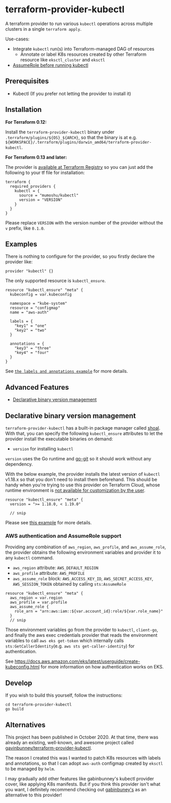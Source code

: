 # terraform-provider-kubectl

A terraform provider to run various `kubectl` operations across multiple clusters in a single `terraform apply`.

Use-cases:

- Integrate `kubectl` run(s) into Terraform-managed DAG of resources
  - Annotate or label K8s resources created by other Terraform resource like `eksctl_cluster` and `eksctl`
- [AssumeRole before running kubectl](#aws-authentication-and-assumerole-support)

## Prerequisites

- Kubectl (If you prefer not letting the provider to install it)

## Installation

**For Terraform 0.12:**

Install the `terraform-provider-kubectl` binary under `.terraform/plugins/${OS}_${ARCH}`, so that the binary is at e.g. `${WORKSPACE}/.terraform/plugins/darwin_amd64/terraform-provider-kubectl`.

**For Terraform 0.13 and later:**

The provider is [available at Terraform Registry](https://registry.terraform.io/providers/mumoshu/kubectl/latest?pollNotifications=true) so you can just add the following to your tf file for installation:

```
terraform {
  required_providers {
    kubectl = {
      source = "mumoshu/kubectl"
      version = "VERSION"
    }
  }
}
```

Please replace `VERSION` with the version number of the provider without the `v` prefix, like `0.1.0`. 

## Examples

There is nothing to configure for the provider, so you firstly declare the provider like:

```
provider "kubectl" {}
```

The only supported resource is `kubectl_ensure`.

```hcl
resource "kubectl_ensure" "meta" {
  kubeconfig = var.kubeconfig

  namespace = "kube-system"
  resource = "configmap"
  name = "aws-auth"

  labels = {
    "key1" = "one"
    "key2" = "two"
  }

  annotations = {
    "key3" = "three"
    "key4" = "four"
  }
}
```

See [`the labels and annotations example`](./example/testdata/01-bootstrap) for more details.

## Advanced Features

- [Declarative binary version management](#declarative-binary-version-management)

## Declarative binary version management

`terraform-provider-kubectl` has a built-in package manager called [shoal](https://github.com/mumoshu/shoal).
With that, you can specify the following `kubectl_ensure` attributes to let the provider install the executable binaries on demand:

- `version` for installing `kubectl`

`version` uses the Go runtime and [go-git](https://github.com/go-git/go-git) so it should work without any dependency.

With the below example, the provider installs the latest version of `kubectl` v1.18.x so that you don't need to install them beforehand.
This should be handy when you're trying to use this provider on Terraform Cloud, whose runtime environment is [not available for customization by the user](https://www.terraform.io/docs/cloud/run/run-environment.html).    

```hcl-terraform
resource "kubectl_ensure" "meta" {
  version = ">= 1.18.0, < 1.19.0"

  // snip
```

Please see [this example](./example/testdata/02-shoal) for more details.


### AWS authentication and AssumeRole support

Providing any combination of `aws_region`, `aws_profile`, and `aws_assume_role`,
the provider obtains the following environment variables and provider it to any `kubectl` command.

- `aws_region` attribute: `AWS_DEFAULT_REGION`
- `aws_profile` attribute: `AWS_PROFILE`
- `aws_assume_role` block: `AWS_ACCESS_KEY_ID`, `AWS_SECRET_ACCESS_KEY`, `AWS_SESSION_TOKEN` obtained by calling `sts:AssumeRole`

```hcl-terraform
resource "kubectl_ensure" "meta" {
  aws_region = var.region
  aws_profile = var.profile
  aws_assume_role {
    role_arn = "arn:aws:iam::${var.account_id}:role/${var.role_name}"
  }
  // snip
```

Those environment variables go from the provider to `kubectl`, `client-go`, and finally the aws exec
credentials provider that reads the environment variables to call `aws eks get-token` which internally calls
`sts:GetCallerIdentity`(e.g. `aws sts get-caller-identity`) for authentication.

See https://docs.aws.amazon.com/eks/latest/userguide/create-kubeconfig.html for more information on how authentication
works on EKS.

## Develop
If you wish to build this yourself, follow the instructions:

	cd terraform-provider-kubectl
	go build

## Alternatives

This project has been published in October 2020. At that time, there was already an existing, well-known, and awesome project called [gavinbunney/terraform-provider-kubectl](https://github.com/gavinbunney/terraform-provider-kubectl).

The reason I created this was I wanted to patch K8s resources with labels and annotations, so that I can adopt `aws-auth` configmap created by `eksctl` to be managed by `helm`.

I may gradually add other features like gabinbunney's kubectl provider cover, like applying K8s manifests. But if you think this provider isn't what you want,
I definitely recommend checking out [gabinbuney's](https://github.com/gavinbunney/terraform-provider-kubectl) as an alternative to this provider!
